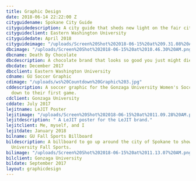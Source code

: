 ```yaml
---
title: Graphic Design
date: 2018-06-14 22:22:00 Z
cityguidename: Spokane City Guide
cityguidedescription: A city guide that sheds new light on the fair city of Spokane.
cityguideclient: Eastern Washington University
cityguidedate: April 2018
cityguideimage: "/uploads/Screen%20Shot%202018-06-15%20at%209.31.08%20AM.png"
dbcimage: "/uploads/Screen%20Shot%202018-06-15%20at%2010.46.30%20AM.png"
dbcname: Death By Chocolate
dbcdescription: A chocolate brand that looks so good you just might die.
dbcdate: December 2017
dbcclient: Eastern Washington University
cdname: GU Soccer Graphic
cdimage: "/uploads/ws%20Countdown%20Graphic%203.jpg"
cddescription: A soccer graphic for the Gonzaga University Women's Soccer counting
  down to their first game.
cdclient: Gonzaga University
cddate: July 2017
lejitname: LeJIT Poster
lejitimage: "/uploads/Screen%20Shot%202018-06-15%20at%2011.09.28%20AM.png"
lejitdescription: " A LeJIT poster for the LeJIT brand."
lejitclient: Me, myself, and I
lejitdate: January 2018
bilname: GU Fall Sports Billboard
bildescription: A billboard to go up around the city of Spokane to showcase all Gonzaga
  University Fall Sports.
bilimage: "/uploads/Screen%20Shot%202018-06-15%20at%2011.13.07%20AM.png"
bilclient: Gonzaga University
bildate: September 2017
layout: graphicdesign
---
```


